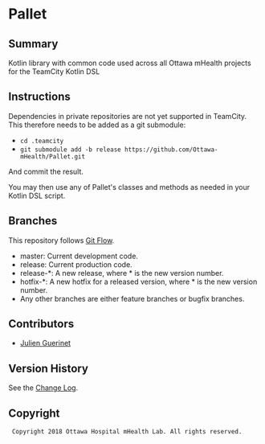 # Pallet

## Summary
Kotlin library with common code used across all Ottawa mHealth projects for the TeamCity Kotlin DSL 

## Instructions
Dependencies in private repositories are not yet supported in TeamCity. This therefore needs to be added as a git submodule: 

-   `cd .teamcity`
-   `git submodule add -b release https://github.com/Ottawa-mHealth/Pallet.git`

And commit the result. 

You may then use any of Pallet's classes and methods as needed in your Kotlin DSL script. 

## Branches
This repository follows [Git Flow](https://nvie.com/posts/a-successful-git-branching-model/).

-   master: Current development code.
-   release: Current production code. 
-   release-*: A new release, where * is the new version number. 
-   hotfix-*: A new hotfix for a released version, where * is the new version number. 
-   Any other branches are either feature branches or bugfix branches.

## Contributors
* [Julien Guerinet](https://github.com/jguerinet)

## Version History
See the [Change Log](CHANGELOG.md).

## Copyright
	 Copyright 2018 Ottawa Hospital mHealth Lab. All rights reserved.
